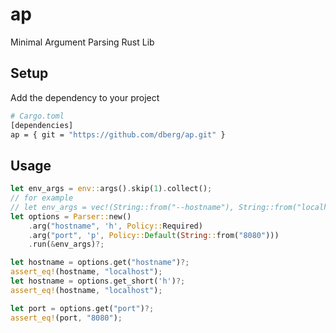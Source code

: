 # ap

Minimal Argument Parsing Rust Lib

## Setup

Add the dependency to your project

```bash
# Cargo.toml
[dependencies]
ap = { git = "https://github.com/dberg/ap.git" }
```

## Usage

```rust
let env_args = env::args().skip(1).collect();
// for example
// let env_args = vec!(String::from("--hostname"), String::from("localhost"));
let options = Parser::new()
    .arg("hostname", 'h', Policy::Required)
    .arg("port", 'p', Policy::Default(String::from("8080")))
    .run(&env_args)?;

let hostname = options.get("hostname")?;
assert_eq!(hostname, "localhost");
let hostname = options.get_short('h')?;
assert_eq!(hostname, "localhost");

let port = options.get("port")?;
assert_eq!(port, "8080");
```
